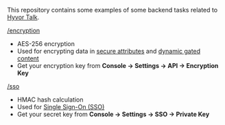 This repository contains some examples of some backend tasks related to [Hyvor Talk](https://talk.hyvor.com).

[/encryption](./encryption)

-   AES-256 encryption
-   Used for encrypting data in [secure attributes](https://talk.hyvor.com/docs/comments#secure-attribute) and [dynamic gated content](https://talk.hyvor.com/docs/gated-content#dynamic)
-   Get your encryption key from **Console &rarr; Settings &rarr; API &rarr; Encryption Key**

[/sso](./sso)

-   HMAC hash calculation
-   Used for [Single Sign-On (SSO)](https://talk.hyvor.com/docs/sso-stateless)
-   Get your secret key from **Console &rarr; Settings &rarr; SSO &rarr; Private Key**
